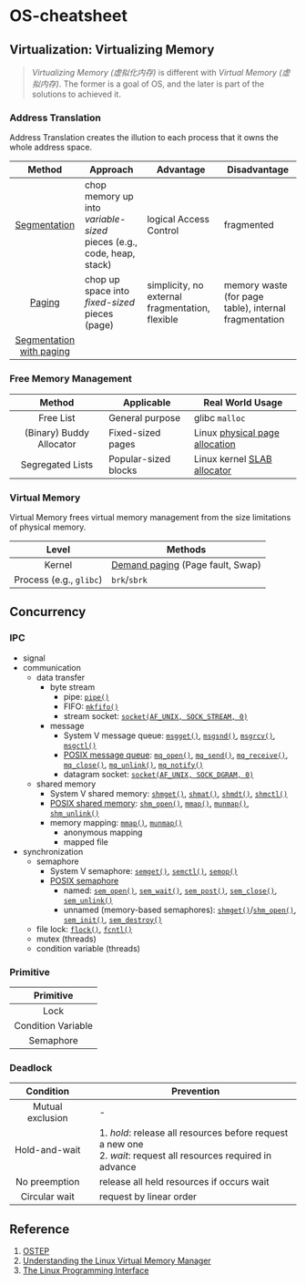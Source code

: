 # OS-cheatsheet

## Virtualization: Virtualizing Memory

> *Virtualizing Memory (虚拟化内存)* is different with *Virtual Memory (虚拟内存)*.
> The former is a goal of OS, and the later is part of the solutions to achieved it.

### Address Translation

Address Translation creates the illution to each process that it owns the whole address space.

|Method|Approach|Advantage|Disadvantage|
|:-:|--|--|--|
|[Segmentation](https://en.wikipedia.org/wiki/Memory_segmentation)|chop memory up into *variable-sized* pieces (e.g., code, heap, stack)|logical Access Control|fragmented|
|[Paging](https://en.wikipedia.org/wiki/Memory_paging)|chop up space into *fixed-sized* pieces (page)|simplicity, no external fragmentation, flexible|memory waste (for page table), internal fragmentation|
|[Segmentation with paging](https://en.wikipedia.org/wiki/Memory_segmentation#:~:text=Segmentation%20with%20paging%5Bedit%5D)|

### Free Memory Management

|Method|Applicable|Real World Usage|
|:-:|--|--|
|Free List|General purpose|glibc `malloc`|
|(Binary) Buddy Allocator|Fixed-sized pages|Linux [physical page allocation](https://www.kernel.org/doc/gorman/html/understand/understand009.html)|
|Segregated Lists|Popular-sized blocks|Linux kernel [SLAB allocator](https://www.kernel.org/doc/gorman/html/understand/understand011.html)|

### Virtual Memory

Virtual Memory frees virtual memory management from the size limitations of physical memory.

|Level|Methods|
|:-:|--|
|Kernel|[Demand paging](https://en.wikipedia.org/wiki/Demand_paging) (Page fault, Swap)|
|Process (e.g., `glibc`)|`brk`/`sbrk`|

## Concurrency

### IPC

- signal
- communication
  - data transfer
    - byte stream
      - pipe:
        [`pipe()`](https://man7.org/linux/man-pages/man2/pipe.2.html)
      - FIFO:
        [`mkfifo()`](https://man7.org/linux/man-pages/man3/mkfifo.3.html)
      - stream socket:
        [`socket(AF_UNIX, SOCK_STREAM, 0)`](https://man7.org/linux/man-pages/man7/unix.7.html)
    - message
      - System V message queue:
        [`msgget()`](https://man7.org/linux/man-pages/man2/msgget.2.html),
        [`msgsnd()`](https://man7.org/linux/man-pages/man2/msgsnd.2.html),
        [`msgrcv()`](https://man7.org/linux/man-pages/man2/msgrcv.2.html),
        [`msgctl()`](https://man7.org/linux/man-pages/man2/msgctl.2.html) 
      - [POSIX message queue](https://man7.org/linux/man-pages/man7/mq_overview.7.html):
        [`mq_open()`](https://man7.org/linux/man-pages/man3/mq_open.3.html),
        [`mq_send()`](https://man7.org/linux/man-pages/man3/mq_send.3.html),
        [`mq_receive()`](https://man7.org/linux/man-pages/man3/mq_receive.3.html),
        [`mq_close()`](https://man7.org/linux/man-pages/man3/mq_close.3.html),
        [`mq_unlink()`](https://man7.org/linux/man-pages/man3/mq_unlink.3.html),
        [`mq_notify()`](https://man7.org/linux/man-pages/man3/mq_notify.3.html)
      - datagram socket: [`socket(AF_UNIX, SOCK_DGRAM, 0)`](https://man7.org/linux/man-pages/man7/unix.7.html)
  - shared memory
    - System V shared memory:
      [`shmget()`](https://man7.org/linux/man-pages/man2/shmget.2.html),
      [`shmat()`](https://man7.org/linux/man-pages/man2/shmat.2.html),
      [`shmdt()`](https://man7.org/linux/man-pages/man2/shmdt.2.html),
      [`shmctl()`](https://man7.org/linux/man-pages/man2/shmctl.2.html)
    - [POSIX shared memory](https://man7.org/linux/man-pages/man7/shm_overview.7.html):
      [`shm_open()`](https://man7.org/linux/man-pages/man3/shm_open.3.html),
      [`mmap()`](https://man7.org/linux/man-pages/man2/mmap.2.html),
      [`munmap()`](https://man7.org/linux/man-pages/man2/munmap.2.html),
      [`shm_unlink()`](https://man7.org/linux/man-pages/man3/shm_unlink.3.html)
    - memory mapping:
      [`mmap()`](https://man7.org/linux/man-pages/man2/mmap.2.html),
      [`munmap()`](https://man7.org/linux/man-pages/man2/munmap.2.html)
      - anonymous mapping
      - mapped file
- synchronization
  - semaphore
    - System V semaphore:
      [`semget()`](https://man7.org/linux/man-pages/man2/semget.2.html),
      [`semctl()`](https://man7.org/linux/man-pages/man2/semctl.2.html),
      [`semop()`](https://man7.org/linux/man-pages/man2/semop.2.html)
    - [POSIX semaphore](https://man7.org/linux/man-pages/man7/sem_overview.7.html)
      - named:
        [`sem_open()`](https://man7.org/linux/man-pages/man3/sem_open.3.html),
        [`sem_wait()`](https://man7.org/linux/man-pages/man3/sem_wait.3.html),
        [`sem_post()`](https://man7.org/linux/man-pages/man3/sem_post.3.html),
        [`sem_close()`](https://man7.org/linux/man-pages/man3/sem_close.3.html),
        [`sem_unlink()`](https://man7.org/linux/man-pages/man3/sem_unlink.3.html)
      - unnamed (memory-based semaphores):
        [`shmget()`](https://man7.org/linux/man-pages/man2/shmget.2.html)/[`shm_open()`](https://man7.org/linux/man-pages/man3/shm_open.3.html),
        [`sem_init()`](https://man7.org/linux/man-pages/man3/sem_init.3.html),
        [`sem_destroy()`](https://man7.org/linux/man-pages/man3/sem_destroy.3.html)
  - file lock:
    [`flock()`](https://man7.org/linux/man-pages/man2/flock.2.html),
    [`fcntl()`](https://man7.org/linux/man-pages/man2/fcntl.2.html)
  - mutex (threads)
  - condition variable (threads)

### Primitive

|Primitive|
|:-:|
|Lock|
|Condition Variable|
|Semaphore|

### Deadlock

|Condition||Prevention|
|:-:|--|--|
|Mutual exclusion||-|
|Hold-and-wait||1. *hold*: release all resources before request a new one<br> 2. *wait*: request all resources required in advance|
|No preemption||release all held resources if occurs wait|
|Circular wait||request by linear order|

## Reference

1. [OSTEP](https://pages.cs.wisc.edu/~remzi/OSTEP/)
1. [Understanding the Linux Virtual Memory Manager](https://www.kernel.org/doc/gorman)
1. [The Linux Programming Interface](https://man7.org/tlpi/)
